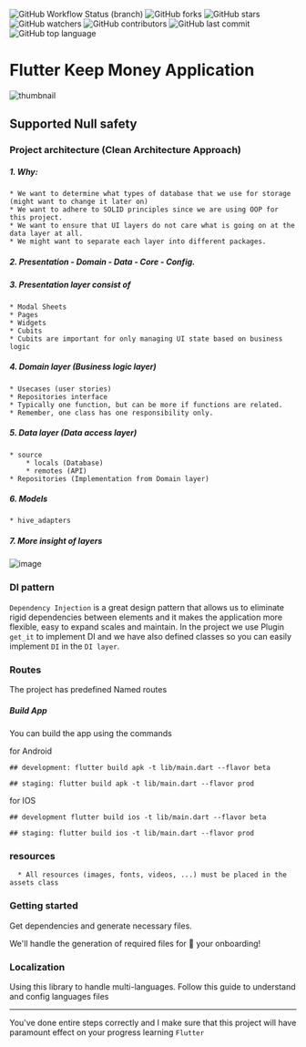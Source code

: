 ![GitHub Workflow Status (branch)](https://img.shields.io/github/workflow/status/iamnijat/keep-money/Flutter%20CI/master)
![GitHub forks](https://img.shields.io/github/forks/iamnijat/keep-money)
![GitHub stars](https://img.shields.io/github/stars/iamnijat/keep-money)
![GitHub watchers](https://img.shields.io/github/watchers/iamnijat/keep-money)
![GitHub contributors](https://img.shields.io/github/contributors/iamnijat/keep-money)
![GitHub last commit](https://img.shields.io/github/last-commit/iamnijat/keep-money)
![GitHub top language](https://img.shields.io/github/languages/top/iamnijat/keep-money)

# Flutter Keep Money Application


![thumbnail](https://user-images.githubusercontent.com/42466886/185780701-c94b156a-4274-4b7f-b5c7-e14a8cc724da.png)


## Supported Null safety

### Project architecture (Clean Architecture Approach)
##### 1. Why:
    * We want to determine what types of database that we use for storage (might want to change it later on)
    * We want to adhere to SOLID principles since we are using OOP for this project.
    * We want to ensure that UI layers do not care what is going on at the data layer at all.
    * We might want to separate each layer into different packages.
##### 2. Presentation - Domain - Data - Core - Config.
##### 3. Presentation layer consist of
    * Modal Sheets
    * Pages
    * Widgets
    * Cubits
    * Cubits are important for only managing UI state based on business logic

##### 4. Domain layer (Business logic layer)
    * Usecases (user stories)
    * Repositories interface
    * Typically one function, but can be more if functions are related.
    * Remember, one class has one responsibility only.

##### 5. Data layer (Data access layer)
    * source
        * locals (Database)
        * remotes (API)
    * Repositories (Implementation from Domain layer)

##### 6. Models 
    * hive_adapters

##### 7. More insight of layers
![image](https://miro.medium.com/max/772/0*sfCDEb571WD-7EfP.jpg)

### DI pattern
`Dependency Injection` is a great design pattern that allows us to eliminate rigid dependencies between elements and it makes the application more flexible, easy to expand scales and maintain.
In the project we use Plugin `get_it` to implement DI and we have also defined classes so you can easily implement `DI` in the `DI layer`.

### Routes
The project has predefined Named routes

##### Build App
You can build the app using the commands

for Android

```
## development: flutter build apk -t lib/main.dart --flavor beta

## staging: flutter build apk -t lib/main.dart --flavor prod
```

for IOS

```
## development flutter build ios -t lib/main.dart --flavor beta

## staging: flutter build ios -t lib/main.dart --flavor prod
```

### resources
      * All resources (images, fonts, videos, ...) must be placed in the assets class

### Getting started
Get dependencies and generate necessary files.

We'll handle the generation of required files for 🚀 your onboarding!


### Localization
Using this library to handle multi-languages. Follow this guide to understand and config languages files


-------

You've done entire steps correctly and I make sure that this project will have paramount effect on your progress learning `Flutter`
